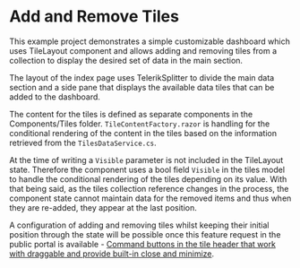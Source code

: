 # Add and Remove Tiles

This example project demonstrates a simple customizable dashboard which uses TileLayout component and allows adding and removing tiles from a collection to display the desired set of data in the main section.

The layout of the index page uses TelerikSplitter to divide the main data section and a side pane that displays the available data tiles that can be added to the dashboard.

The content for the tiles is defined as separate components in the Components/Tiles folder. `TileContentFactory.razor` is handling for the conditional rendering of the content in the tiles based on the information retrieved from the `TilesDataService.cs`.

At the time of writing a `Visible` parameter is not included in the TileLayout state. Therefore the component uses a bool field `Visible` in the tiles model to handle the conditional rendering of the tiles depending on its value. With that being said, as the tiles collection reference changes in the process, the component state cannot maintain data for the removed items and thus when they are re-added, they appear at the last position.

A configuration of adding and removing tiles whilst keeping their initial position through the state will be possible once this feature request in the public portal is available - [Command buttons in the tile header that work with draggable and provide built-in close and minimize](https://feedback.telerik.com/blazor/1506097-command-buttons-in-the-tile-header-that-work-with-draggable-and-provide-built-in-close-and-minimize).
